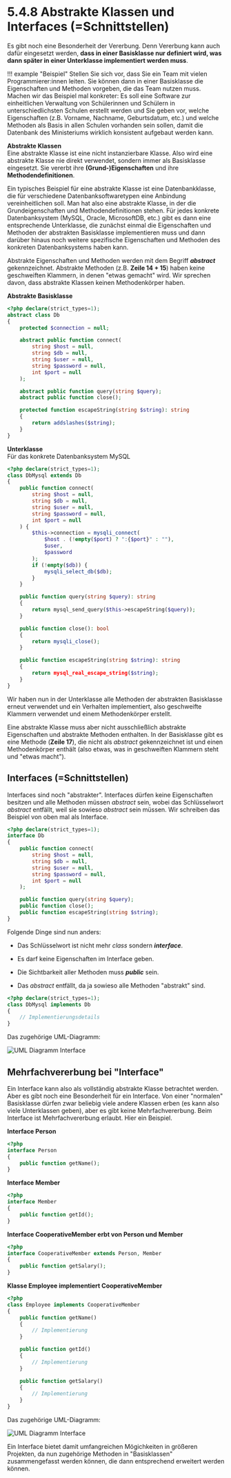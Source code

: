 # 5.4.8 Abstrakte Klassen und Interfaces (=Schnittstellen)

Es gibt noch eine Besonderheit der Vererbung. Denn Vererbung kann auch dafür eingesetzt werden, **dass in einer Basisklasse nur definiert wird, was dann später in einer Unterklasse implementiert werden muss**.

!!! example "Beispiel"
    Stellen Sie sich vor, dass Sie ein Team mit vielen Programmierer:innen leiten. Sie können dann in einer Basisklasse die Eigenschaften und Methoden vorgeben, die das Team nutzen muss. Machen wir das Beispiel mal konkreter: Es soll eine Software zur einheitlichen Verwaltung von Schülerinnen und Schülern in unterschiedlichsten Schulen erstellt werden und Sie geben vor, welche Eigenschaften (z.B. Vorname, Nachname, Geburtsdatum, etc.) und welche Methoden als Basis in allen Schulen vorhanden sein sollen, damit die Datenbank des Ministeriums wirklich konsistent aufgebaut werden kann.

**Abstrakte Klassen**  
Eine abstrakte Klasse ist eine nicht instanzierbare Klasse. Also wird eine abstrakte Klasse nie direkt verwendet, sondern immer als Basisklasse eingesetzt. Sie vererbt ihre **(Grund-)Eigenschaften** und ihre **Methodendefinitionen**.

Ein typisches Beispiel für eine abstrakte Klasse ist eine Datenbankklasse, die für verschiedene Datenbanksoftwaretypen eine Anbindung vereinheitlichen soll. Man hat also eine abstrakte Klasse, in der die Grundeigenschaften und Methodendefinitionen stehen. Für jedes konkrete Datenbanksystem (MySQL, Oracle, MicrosoftDB, etc.) gibt es dann eine entsprechende Unterklasse, die zunächst einmal die Eigenschaften und Methoden der abstrakten Basisklasse implementieren muss und dann darüber hinaus noch weitere spezifische Eigenschaften und Methoden des konkreten Datenbanksystems haben kann.

Abstrakte Eigenschaften und Methoden werden mit dem Begriff ***abstract*** gekennzeichnet. Abstrakte Methoden (z.B. **Zeile 14 + 15**) haben keine geschweiften Klammern, in denen "etwas gemacht" wird. Wir sprechen davon, dass abstrakte Klassen keinen Methodenkörper haben.

**Abstrakte Basisklasse**

```php linenums="1"
<?php declare(strict_types=1);
abstract class Db
{
    protected $connection = null;

    abstract public function connect(
        string $host = null,
        string $db = null,
        string $user = null,
        string $password = null,
        int $port = null
    );

    abstract public function query(string $query);
    abstract public function close();

    protected function escapeString(string $string): string
    {
        return addslashes($string);
    }
}
```

**Unterklasse**  
Für das konkrete Datenbanksystem MySQL

```php linenums="1"
<?php declare(strict_types=1);
class DbMysql extends Db
{
    public function connect(
        string $host = null,
        string $db = null,
        string $user = null,
        string $password = null,
        int $port = null
    ) {
        $this->connection = mysqli_connect(
            $host . (!empty($port) ? ":{$port}" : ""),
            $user,
            $password
        );
        if (!empty($db)) {
            mysqli_select_db($db);
        }
    }

    public function query(string $query): string
    {
        return mysql_send_query($this->escapeString($query));
    }

    public function close(): bool
    {
        return mysqli_close();
    }

    public function escapeString(string $string): string
    {
        return mysql_real_escape_string($string);
    }
}
```

Wir haben nun in der Unterklasse alle Methoden der abstrakten Basisklasse erneut verwendet und ein Verhalten implementiert, also geschweifte Klammern verwendet und einem Methodenkörper erstellt.

Eine abstrakte Klasse muss aber nicht ausschließlich abstrakte Eigenschaften und abstrakte Methoden enthalten. In der Basisklasse gibt es eine Methode (**Zeile 17**), die nicht als *abstract* gekennzeichnet ist und einen Methodenkörper enthält (also etwas, was in geschweiften Klammern steht und "etwas macht").

## Interfaces (=Schnittstellen)
Interfaces sind noch "abstrakter". Interfaces dürfen keine Eigenschaften besitzen und alle Methoden müssen *abstract* sein, wobei das Schlüsselwort *abstract* entfällt, weil sie sowieso *abstract* sein müssen. Wir schreiben das Beispiel von oben mal als Interface.

```php linenums="1"
<?php declare(strict_types=1);
interface Db
{
    public function connect(
        string $host = null,
        string $db = null,
        string $user = null,
        string $password = null,
        int $port = null
    );

    public function query(string $query);
    public function close();
    public function escapeString(string $string);
}
```

Folgende Dinge sind nun anders:

- Das Schlüsselwort ist nicht mehr *class* sondern ***interface***.

- Es darf keine Eigenschaften im Interface geben.

- Die Sichtbarkeit aller Methoden muss ***public*** sein.

- Das *abstract* entfällt, da ja sowieso alle Methoden "abstrakt" sind.

```php linenums="1"
<?php declare(strict_types=1);
class DbMysql implements Db
{
    // Implementierungsdetails
}
```

Das zugehörige UML-Diagramm:

![UML Diagramm Interface](media/Interface1.png)

## Mehrfachvererbung bei "Interface"

Ein Interface kann also als vollständig abstrakte Klasse betrachtet werden. Aber es gibt noch eine Besonderheit für ein Interface. Von einer "normalen" Basisklasse dürfen zwar beliebig viele andere Klassen erben (es kann also viele Unterklassen geben), aber es gibt keine Mehrfachvererbung. Beim Interface ist Mehrfachvererbung erlaubt. Hier ein Beispiel.

**Interface Person**
```php linenums="1"
<?php
interface Person
{
    public function getName();
}
```

**Interface Member**
```php linenums="1"
<?php
interface Member
{
    public function getId();
}
```

**Interface CooperativeMember erbt von Person und Member**
```php linenums="1"
<?php
interface CooperativeMember extends Person, Member
{
    public function getSalary();
}
```

**Klasse Employee implementiert CooperativeMember**
```php linenums="1"
<?php
class Employee implements CooperativeMember
{
    public function getName()
    {
        // Implementierung
    }

    public function getId()
    {
        // Implementierung
    }

    public function getSalary()
    {
        // Implementierung
    }
}
```

Das zugehörige UML-Diagramm:

![UML Diagramm Interface](media/Interface2.png)

Ein Interface bietet damit umfangreichen Mögichkeiten in größeren Projekten, da nun zugehörige Methoden in "Basisklassen" zusammengefasst werden können, die dann entsprechend erweitert werden können. 